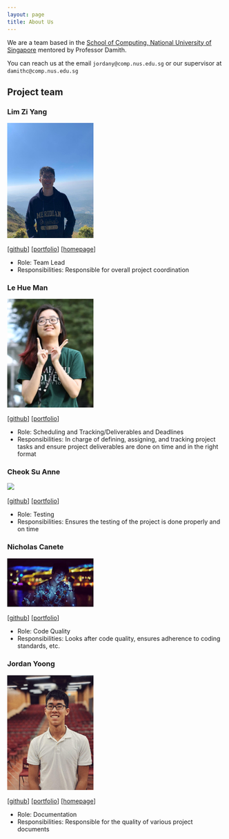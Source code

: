 ```yaml
---
layout: page
title: About Us
---
```


We are a team based in the [School of Computing, National University of Singapore](http://www.comp.nus.edu.sg) mentored
by Professor Damith.

You can reach us at the email `jordany@comp.nus.edu.sg` or our supervisor at `damithc@comp.nus.edu.sg`

## Project team

### Lim Zi Yang

<img src="images/ziyang-98.png" width="200px">

[[github](http://github.com/Ziyang-98)]
[[portfolio](team/ziyang-98.md)]
[[homepage](https://limziyang.com/)]

* Role: Team Lead
* Responsibilities: Responsible for overall project coordination

### Le Hue Man

<img src="images/lettuceman4.png" width="200px">

[[github](https://github.com/lettuceman4)]
[[portfolio](team/lettuceman4.md)]

* Role: Scheduling and Tracking/Deliverables and Deadlines
* Responsibilities: In charge of defining, assigning, and tracking project tasks and
ensure project deliverables are done on time and in the right format

### Cheok Su Anne

<img src="images/cheoksuanne.png" width="200px">

[[github](https://github.com/cheoksuanne)]
[[portfolio](team/cheoksuanne.md)]

* Role: Testing
* Responsibilities: Ensures the testing of the project is done properly and on time

### Nicholas Canete

<img src="images/nicholas-gcc.png" width="200px">

[[github](https://github.com/nicholas-gcc)]
[[portfolio](team/nicholas-gcc.md)]

* Role: Code Quality
* Responsibilities: Looks after code quality, ensures adherence to coding standards, etc.

### Jordan Yoong

<img src="images/jordanyoong.png" width="200px">

[[github](http://github.com/jordanyoong)]
[[portfolio](team/jordanyoong.md)]
[[homepage](https://jordanyoong.github.io/cv/mywebsite.html)]


* Role: Documentation
* Responsibilities: Responsible for the quality of various project documents
